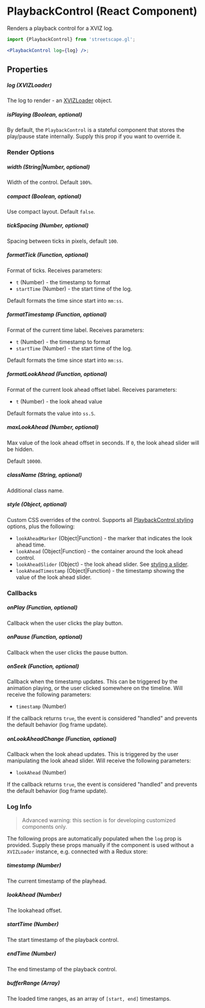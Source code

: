 # PlaybackControl (React Component)

Renders a playback control for a XVIZ log.

```jsx
import {PlaybackControl} from 'streetscape.gl';

<PlaybackControl log={log} />;
```

## Properties

##### log (XVIZLoader)

The log to render - an [XVIZLoader](/docs/api-reference/xviz-loader-interface.md) object.

##### isPlaying (Boolean, optional)

By default, the `PlaybackControl` is a stateful component that stores the play/pause state
internally. Supply this prop if you want to override it.

### Render Options

##### width (String|Number, optional)

Width of the control. Default `100%`.

##### compact (Boolean, optional)

Use compact layout. Default `false`.

##### tickSpacing (Number, optional)

Spacing between ticks in pixels, default `100`.

##### formatTick (Function, optional)

Format of ticks. Receives parameters:

- `t` (Number) - the timestamp to format
- `startTime` (Number) - the start time of the log.

Default formats the time since start into `mm:ss`.

##### formatTimestamp (Function, optional)

Format of the current time label. Receives parameters:

- `t` (Number) - the timestamp to format
- `startTime` (Number) - the start time of the log.

Default formats the time since start into `mm:ss`.

##### formatLookAhead (Function, optional)

Format of the current look ahead offset label. Receives parameters:

- `t` (Number) - the look ahead value

Default formats the value into `ss.S`.

##### maxLookAhead (Number, optional)

Max value of the look ahead offset in seconds. If `0`, the look ahead slider will be hidden.

Default `10000`.

##### className (String, optional)

Additional class name.

##### style (Object, optional)

Custom CSS overrides of the control. Supports all
[PlaybackControl styling](https://github.com/uber-web/monochrome/blob/master/src/playback-control/README.md#styling)
options, plus the following:

- `lookAheadMarker` (Object|Function) - the marker that indicates the look ahead time.
- `lookAhead` (Object|Function) - the container around the look ahead control.
- `lookAheadSlider` (Object) - the look ahead slider. See
  [styling a slider](https://github.com/uber-web/monochrome/blob/master/src/shared/slider/README.md#styling).
- `lookAheadTimestamp` (Object|Function) - the timestamp showing the value of the look ahead slider.

### Callbacks

##### onPlay (Function, optional)

Callback when the user clicks the play button.

##### onPause (Function, optional)

Callback when the user clicks the pause button.

##### onSeek (Function, optional)

Callback when the timestamp updates. This can be triggered by the animation playing, or the user
clicked somewhere on the timeline. Will receive the following parameters:

- `timestamp` (Number)

If the callback returns `true`, the event is considered "handled" and prevents the default behavior
(log frame update).

##### onLookAheadChange (Function, optional)

Callback when the look ahead updates. This is triggered by the user manipulating the look ahead
slider. Will receive the following parameters:

- `lookAhead` (Number)

If the callback returns `true`, the event is considered "handled" and prevents the default behavior
(log frame update).

### Log Info

> Advanced warning: this section is for developing customized components only.

The following props are automatically populated when the `log` prop is provided. Supply these props
manually if the component is used without a `XVIZLoader` instance, e.g. connected with a Redux
store:

##### timestamp (Number)

The current timestamp of the playhead.

##### lookAhead (Number)

The lookahead offset.

##### startTime (Number)

The start timestamp of the playback control.

##### endTime (Number)

The end timestamp of the playback control.

##### bufferRange (Array)

The loaded time ranges, as an array of `[start, end]` timestamps.
